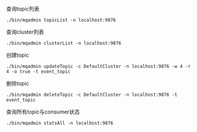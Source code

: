 查询topic列表

```shell
./bin/mqadmin topicList -n localhost:9876
```


查询cluster列表

```shell
./bin/mqadmin clusterList -n localhost:9876
```

创建topic

```shell
./bin/mqadmin updateTopic -c DefaultCluster -n localhost:9876 -w 4 -r 4 -o true -t event_topic
```

删除topic

```shell
./bin/mqadmin deleteTopic -c DefaultCluster -n localhost:9876 -t event_topic
```


查询所有topic与consumer状态

```shell
./bin/mqadmin statsAll -n localhost:9876
```


